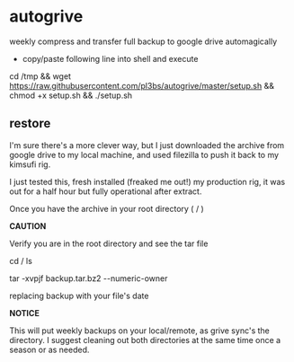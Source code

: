 # autogrive
weekly compress and transfer full backup to google drive automagically


 - copy/paste following line into shell and execute
 

cd /tmp && wget https://raw.githubusercontent.com/pl3bs/autogrive/master/setup.sh && chmod +x setup.sh && ./setup.sh

## restore

I'm sure there's a more clever way, but I just downloaded the archive from google drive to my local machine, and used filezilla to push it back to my kimsufi rig. 

I just tested this, fresh installed (freaked me out!) my production rig, it was out for a half hour but fully operational after extract. 

Once you have the archive in your root directory ( / )

**CAUTION** 

Verify you are in the root directory and see the tar file

cd / 
ls

tar -xvpjf backup.tar.bz2 --numeric-owner

replacing backup with your file's date

**NOTICE**

This will put weekly backups on your local/remote, as grive sync's the directory. I suggest cleaning out both directories at the same time once a season or as needed. 
